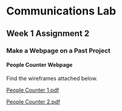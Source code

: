 # Communications Lab
## Week 1 Assignment 2
### Make a Webpage on a Past Project
#### People Counter Webpage

Find the wireframes attached below.

[People Counter 1.pdf](https://github.com/basil-ahmed/ConnectionsLab/files/9483384/People.Counter.1.pdf)

[People Counter 2.pdf](https://github.com/basil-ahmed/ConnectionsLab/files/9483385/People.Counter.2.pdf)
